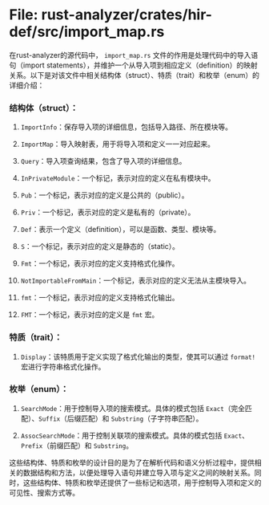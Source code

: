 # File: rust-analyzer/crates/hir-def/src/import_map.rs

在rust-analyzer的源代码中， `import_map.rs` 文件的作用是处理代码中的导入语句（import statements），并维护一个从导入项到相应定义（definition）的映射关系。以下是对该文件中相关结构体（struct）、特质（trait）和枚举（enum）的详细介绍：

### 结构体（struct）：

1. `ImportInfo`：保存导入项的详细信息，包括导入路径、所在模块等。

2. `ImportMap`：导入映射表，用于将导入项和定义一一对应起来。

3. `Query`：导入项查询结果，包含了导入项的详细信息。

4. `InPrivateModule`：一个标记，表示对应的定义在私有模块中。

5. `Pub`：一个标记，表示对应的定义是公共的（public）。

6. `Priv`：一个标记，表示对应的定义是私有的（private）。

7. `Def`：表示一个定义（definition），可以是函数、类型、模块等。

8. `S`：一个标记，表示对应的定义是静态的（static）。

9. `Fmt`：一个标记，表示对应的定义支持格式化操作。

10. `NotImportableFromMain`：一个标记，表示对应的定义无法从主模块导入。

11. `fmt`：一个标记，表示对应的定义支持格式化输出。

12. `FMT`：一个标记，表示对应的定义是 `fmt` 宏。

### 特质（trait）：

1. `Display`：该特质用于定义实现了格式化输出的类型，使其可以通过 `format!` 宏进行字符串格式化操作。

### 枚举（enum）：

1. `SearchMode`：用于控制导入项的搜索模式。具体的模式包括 `Exact`（完全匹配）、`Suffix`（后缀匹配）和 `Substring`（子字符串匹配）。

2. `AssocSearchMode`：用于控制关联项的搜索模式。具体的模式包括 `Exact`、`Prefix`（前缀匹配）和 `Substring`。

这些结构体、特质和枚举的设计目的是为了在解析代码和语义分析过程中，提供相关的数据结构和方法，以便处理导入语句并建立导入项与定义之间的映射关系。同时，这些结构体、特质和枚举还提供了一些标记和选项，用于控制导入项和定义的可见性、搜索方式等。

